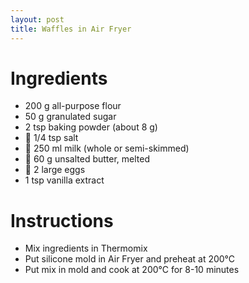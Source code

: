 ```yaml
---
layout: post
title: Waffles in Air Fryer
---
```


# Ingredients
- 200 g all-purpose flour 
- 50 g granulated sugar
- 2 tsp baking powder (about 8 g)
- 🧂 1/4 tsp salt
- 🥛 250 ml milk (whole or semi-skimmed)
- 🧈 60 g unsalted butter, melted
- 🥚 2 large eggs
- 1 tsp vanilla extract

# Instructions
- Mix ingredients in Thermomix
- Put silicone mold in Air Fryer and preheat at 200°C
- Put mix in mold and cook at 200°C for 8-10 minutes 
